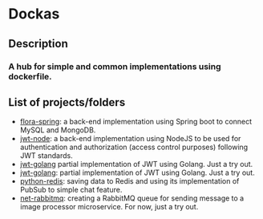 # Dockas

## Description
### A hub for simple and common implementations using dockerfile.

## List of projects/folders
* [flora-spring](https://github.com/vss-2/Dockas/tree/main/flora-spring): a back-end implementation using Spring boot to connect MySQL and MongoDB.
* [jwt-node](https://github.com/vss-2/Dockas/tree/main/jwt-node): a back-end implementation using NodeJS to be used for authentication and authorization (access control purposes) following JWT standards.
* [jwt-golang](https://github.com/vss-2/Dockas/tree/main/jwt-golang) partial implementation of JWT using Golang. Just a try out.
* [jwt-golang](https://github.com/vss-2/Dockas/tree/main/jwt-golang): partial implementation of JWT using Golang. Just a try out.
* [python-redis](https://github.com/vss-2/Dockas/tree/main/python-redis): saving data to Redis and using its implementation of PubSub to simple chat feature.
* [net-rabbitmq](https://github.com/vss-2/Dockas/tree/main/net-rabbitmq): creating a RabbitMQ queue for sending message to a image processor microservice. For now, just a try out.
